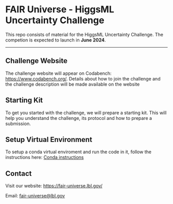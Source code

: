 # FAIR Universe - HiggsML Uncertainty Challenge

This repo consists of material for the HiggsML Uncertainty Challenge. The competion is expected to launch in **June 2024**.

***

## Challenge Website
The challenge website will appear on Codabench: https://www.codabench.org/. Details about how to join the challenge and the challenge description will be made available on the website

## Starting Kit
To get you started with the challenge, we will prepare a starting kit. This will help you understand the challenge, its protocol and how to prepare a submission.

## Setup Virtual Environment
To setup a conda virtual enviroment and run the code in it, follow the instructions here: [Conda instructions](conda/)

## Contact
Visit our website: https://fair-universe.lbl.gov/

Email: fair-universe@lbl.gov
